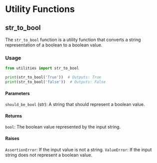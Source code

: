 # Utility Functions

## str_to_bool

The `str_to_bool` function is a utility function that converts a string representation of a boolean to a boolean value.

### Usage

```python
from utilities import str_to_bool

print(str_to_bool('True'))  # Outputs: True
print(str_to_bool('false'))  # Outputs: False

```

#### Parameters
`should_be_bool` (str): A string that should represent a boolean value.

#### Returns
`bool`: The boolean value represented by the input string.

#### Raises
`AssertionError`: If the input value is not a string.
`ValueError`: If the input string does not represent a boolean value.


